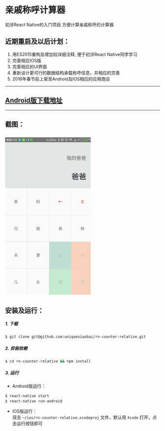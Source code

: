 # 亲戚称呼计算器

初涉React Native的入门项目
方便计算亲戚称呼的计算器

## 近期重启及以后计划：
1. 用ES2015重构及增加较详细注释, 便于初涉React Native同学学习
2. 完善相应IOS版
3. 完善相应的UI界面
4. 重新设计更可行的数据结构承载称呼信息，并相应的完善
6. 2016年春节前上架至Android及IOS相应的应用商店

---
## [Android版下载地址](http://workhard.top/apk/counter.apk)
---
## 截图：
![](./screenshot/counter2.gif)
---
## 安装及运行：
##### 1. 下载
```bash
$ git clone git@github.com:uniquexiaobai/rn-counter-relative.git
```
##### 2. 安装依赖
```bash
$ cd rn-counter-relative && npm install
```
##### 3. 运行
- Android版运行：
```bash
$ react-native start
$ react-native run-android
```
- IOS版运行：<br/>
双击 `~/ios/rn-counter-relative.xcodeproj` 文件，默认用 `Xcode` 打开，点击运行按钮即可
